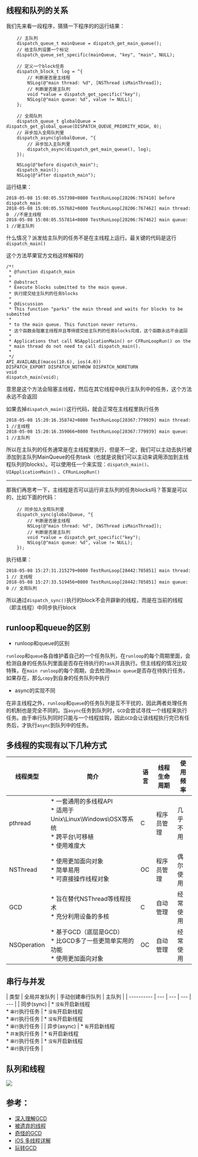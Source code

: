 ## 线程和队列的关系

我们先来看一段程序，猜猜一下程序的的运行结果：

```objc
    // 主队列
    dispatch_queue_t mainQueue = dispatch_get_main_queue();
    // 给主队列设置一个标记
    dispatch_queue_set_specific(mainQueue, "key", "main", NULL);

    // 定义一个block任务
    dispatch_block_t log = ^{
        // 判断是否是主线程
        NSLog(@"main thread: %d", [NSThread isMainThread]);
        // 判断是否是主队列
        void *value = dispatch_get_specific("key");
        NSLog(@"main queue: %d", value != NULL);
    };

    // 全局队列
    dispatch_queue_t globalQueue = dispatch_get_global_queue(DISPATCH_QUEUE_PRIORITY_HIGH, 0);
    // 异步加入全局队列里
    dispatch_async(globalQueue, ^{
        // 异步加入主队列里
        dispatch_async(dispatch_get_main_queue(), log);
    });

    NSLog(@"before dispatch_main");
    dispatch_main();
    NSLog(@"after dispatch_main");
```

运行结果：

```objc
2018-05-08 15:08:05.557398+0800 TestRunLoop[28206:767410] before dispatch_main
2018-05-08 15:08:05.557682+0800 TestRunLoop[28206:767462] main thread: 0  //不是主线程
2018-05-08 15:08:05.557814+0800 TestRunLoop[28206:767462] main queue: 1 //是主队列
```

什么情况？派发给主队列的任务不是在主线程上运行。最关键的代码是这行`dispatch_main()` 

这个方法苹果官方文档这样解释的

```objc
/*!
 * @function dispatch_main
 *
 * @abstract
 * Execute blocks submitted to the main queue.
 * 执行提交给主队列的任务blocks
 *
 * @discussion
 * This function "parks" the main thread and waits for blocks to be submitted
 * 
 * to the main queue. This function never returns.
 * 这个函数会阻塞主线程并且等待提交给主队列的任务blocks完成，这个函数永远不会返回
 * 
 * Applications that call NSApplicationMain() or CFRunLoopRun() on the
 * main thread do not need to call dispatch_main().
 *
 */
API_AVAILABLE(macos(10.6), ios(4.0))
DISPATCH_EXPORT DISPATCH_NOTHROW DISPATCH_NORETURN
void
dispatch_main(void);
```

意思是这个方法会阻塞主线程，然后在其它线程中执行主队列中的任务，这个方法永远不会返回

如果去掉`dispatch_main()`这行代码，就会正常在主线程里执行任务

```objc
2018-05-08 15:20:16.358742+0800 TestRunLoop[28367:779939] main thread: 1 //主线程
2018-05-08 15:20:16.359066+0800 TestRunLoop[28367:779939] main queue: 1 //主队列
```

所以在主队列的任务通常是在主线程里执行，但是不一定，我们可以主动去执行被添加到主队列MainQueue的任务task（也就是说我们可以主动来调用添加到主线程队列的blocks）。可以使用任一个来实现：`dispatch_main()`、`UIApplicationMain()` 、`CFRunLoopRun()`

---

那我们再思考一下，主线程是否可以运行非主队列的任务blocks吗？答案是可以的，比如下面的代码：

```objc
    // 同步加入全局队列里
    dispatch_sync(globalQueue, ^{
        // 判断是否是主线程
        NSLog(@"main thread: %d", [NSThread isMainThread]);
        // 判断是否是主队列
        void *value = dispatch_get_specific("key");
        NSLog(@"main queue: %d", value != NULL);
    });
```

执行结果：

```objc
2018-05-08 15:27:31.215279+0800 TestRunLoop[28442:785851] main thread: 1 // 主线程
2018-05-08 15:27:33.519456+0800 TestRunLoop[28442:785851] main queue: 0 // 全局队列
```

所以通过`dispatch_sync()`执行的block不会开辟新的线程，而是在当前的线程（即主线程）中同步执行block

## runloop和queue的区别
* runloop和queue的区别

`runloop`和`queue`各自维护着自己的一个任务队列，在`runloop`的每个周期里面，会检测自身的任务队列里面是否存在待执行的`task`并且执行。但主线程的情况比较特殊，在`main runloop`的每个周期，会去检测`main queue`是否存在待执行任务，如果存在，那么`copy`到自身的任务队列中执行

* async的实现不同

在非主线程之外，`runloop`和`queue`的任务队列是互不干扰的，因此两者处理任务的机制也是完全不同的。当`async`任务到队列时，`GCD`会尝试寻找一个线程来执行任务。由于串行队列同时只能与一个线程挂钩，因此`GCD`会让该线程执行完已有任务后，才执行`async`到队列中的任务。

## 多线程的实现有以下几种方式
|    线程类型    | 简介 | 语言 | 线程生命周期 | 使用频率 |
| ---------- | --- | --- | --- | --- |
| pthread | * 一套通用的多线程API <br> * 适用于Unix\Linux\Windows\OSX等系统 <br> * 跨平台\可移植 <br> * 使用难度大 <br>| C | 程序员管理 | 几乎不用 |
| NSThread | * 使用更加面向对象 <br> * 简单易用 <br> * 可直接操作线程对象| OC | 程序员管理 | 偶尔使用 |
| GCD | * 旨在替代NSThread等线程技术 <br> * 充分利用设备的多核| C | 自动管理 | 经常使用 |
| NSOperation | * 基于GCD（底层是GCD） <br> * 比GCD多了一些更简单实用的功能 <br> * 使用更加面向对象| OC | 自动管理 | 经常使用 |


## 串行与并发
|    类型    | 全局并发队列 | 手动创建串行队列 | 主队列 |
| ---------- | --- | --- | --- | --- |
| 同步(sync) | * `没有`开启新线程 <br> * `串行`执行任务 | * `没有`开启新线程 <br> * `串行`执行任务  | * `没有`开启新线程 <br> * `串行`执行任务  |
| 异步(async) | * `有`开启新线程 <br> * `并发`执行任务 | * `有`开启新线程 <br> * `串行`执行任务  | * `没有`开启新线程 <br> * `串行`执行任务  |

## 队列和线程
![](http://images.bestswifter.com/gcd-pool.png)

## 参考：

* [深入理解GCD](https://bestswifter.com/deep-gcd/)
* [被遗弃的线程](https://juejin.im/post/5ad17544f265da23793c9606)
* [奇怪的GCD](http://sindrilin.com/note/2018/03/03/weird_thread.html)
* [iOS 多线程详解](https://juejin.im/entry/58aacac08ac247006e625b8c)
* [玩转GCD](https://github.com/ShowJoy-com/showjoy-blog/issues/14)